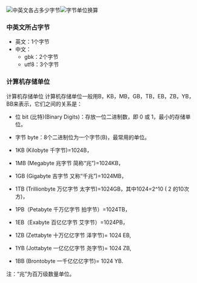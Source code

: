 ![中英文各占多少字节](.\中英文各占多少字节.png)![字节单位换算](.\字节单位换算.png)

### 中英文所占字节

* 英文：1个字节
* 中文：
  * gbk：2个字节
  * utf8：3个字节

### 计算机存储单位

计算机存储单位 计算机存储单位一般用B，KB，MB，GB，TB，EB，ZB，YB，BB来表示，它们之间的关系是：

* 位 bit (比特)(Binary Digits)：存放一位二进制数，即 0 或 1，最小的存储单位。

* 字节 byte：8个二进制位为一个字节(B)，最常用的单位。

* 1KB (Kilobyte 千字节)=1024B，

* 1MB (Megabyte 兆字节 简称“兆”)=1024KB，

* 1GB (Gigabyte 吉字节 又称“千兆”)=1024MB，

* 1TB (Trillionbyte 万亿字节 太字节)=1024GB，其中1024=2^10 ( 2 的10次方)，

* 1PB（Petabyte 千万亿字节 拍字节）=1024TB，

* 1EB（Exabyte 百亿亿字节 艾字节）=1024PB，

* 1ZB (Zettabyte 十万亿亿字节 泽字节)= 1024 EB,

* 1YB (Jottabyte 一亿亿亿字节 尧字节)= 1024 ZB,

* 1BB (Brontobyte 一千亿亿亿字节)= 1024 YB.

注：“兆”为百万级数量单位。